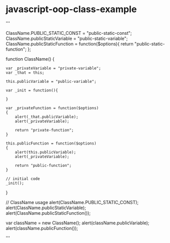 javascript-oop-class-example
==============================

'''

ClassName.PUBLIC_STATIC_CONST = "public-static-const";
ClassName.publicStaticVariable = "public-static-variable";
ClassName.publicStaticFunction = function($options){ 
	return "public-static-function";
};

function ClassName()
{

  	var _privateVariable = "private-variable";
  	var _that = this;
  	
  	this.publicVariable = "public-variable";
  	
  	var _init = function(){
  		
  	}
	
    var _privateFunction = function($options)  
    {
		alert(_that.publicVariable);
		alert(_privateVariable);
		
		return "private-function";
    }

    this.publicFunction = function($options)
    {
		alert(this.publicVariable);
		alert(_privateVariable);
		
        return "public-function";
    }
	
	// initial code
	_init();

}
	
// ClassName usage
alert(ClassName.PUBLIC_STATIC_CONST);
alert(ClassName.publicStaticVariable);
alert(ClassName.publicStaticFunction());
	
var className = new ClassName();
alert(className.publicVariable);
alert(className.publicFunction());

'''
